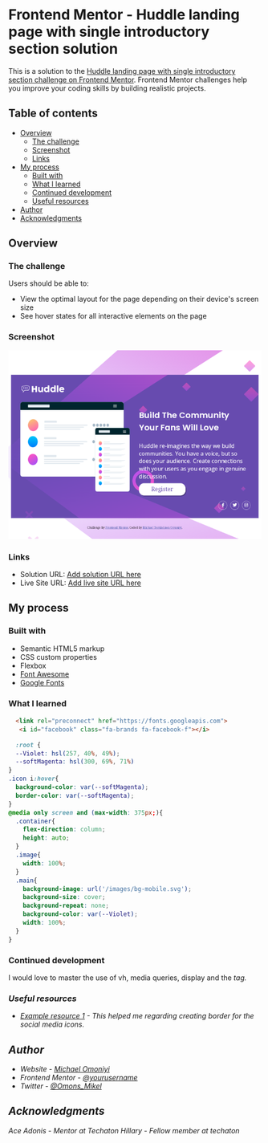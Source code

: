 # Frontend Mentor - Huddle landing page with single introductory section solution

This is a solution to the [Huddle landing page with single introductory section challenge on Frontend Mentor](https://www.frontendmentor.io/challenges/huddle-landing-page-with-a-single-introductory-section-B_2Wvxgi0). Frontend Mentor challenges help you improve your coding skills by building realistic projects. 

## Table of contents

- [Overview](#overview)
  - [The challenge](#the-challenge)
  - [Screenshot](#screenshot)
  - [Links](#links)
- [My process](#my-process)
  - [Built with](#built-with)
  - [What I learned](#what-i-learned)
  - [Continued development](#continued-development)
  - [Useful resources](#useful-resources)
- [Author](#author)
- [Acknowledgments](#acknowledgments)


## Overview

### The challenge

Users should be able to:

- View the optimal layout for the page depending on their device's screen size
- See hover states for all interactive elements on the page

### Screenshot

![](images/Screenshot_20220723-211136.png)

### Links

- Solution URL: [Add solution URL here](https://michaelomoniyi.github.io/Techaton-Frontend-Mentor-Project/)
- Live Site URL: [Add live site URL here](https://michaelomoniyi.github.io/Techaton-Frontend-Mentor-Project/)

## My process

### Built with

- Semantic HTML5 markup
- CSS custom properties
- Flexbox
- [Font Awesome](https://fontawesome.com/)
- [Google Fonts](https://googlefontd.com/)


### What I learned



```html
  <link rel="preconnect" href="https://fonts.googleapis.com">
   <i id="facebook" class="fa-brands fa-facebook-f"></i>
```
```css
  :root {
  --Violet: hsl(257, 40%, 49%);
  --softMagenta: hsl(300, 69%, 71%)
}
.icon i:hover{
  background-color: var(--softMagenta);
  border-color: var(--softMagenta);
}
@media only screen and (max-width: 375px;){
  .container{
    flex-direction: column;
    height: auto;
  }
  .image{
    width: 100%;
  }
  .main{
    background-image: url('/images/bg-mobile.svg');
    background-size: cover;
    background-repeat: none;
    background-color: var(--Violet);
    width: 100%;
  }
}    
```


### Continued development
I would love to master the use of vh, media queries, display and the <i> tag.


### Useful resources

- [Example resource 1](https://www.w3schools.com) - This helped me regarding creating border for the social media icons.


## Author

- Website - [Michael Omoniyi](https://www.your-site.com)
- Frontend Mentor - [@yourusername](https://www.frontendmentor.io/profile/yourusername)
- Twitter - [@Omons_Mikel](https://mobile.twitter.com/Omons_Mikel)


## Acknowledgments
Ace Adonis - Mentor at Techaton
Hillary - Fellow member at techaton
